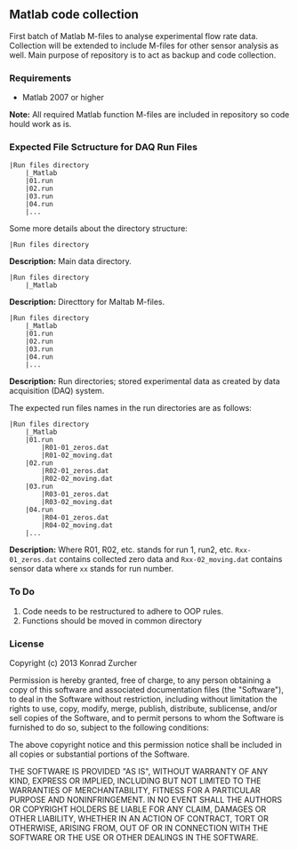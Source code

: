## Matlab code collection #

First batch of Matlab M-files to analyse experimental flow rate data. Collection will be extended to include M-files for other sensor analysis as well. Main purpose of repository is to act as backup and code collection.

### Requirements ##

- Matlab 2007 or higher

**Note:** All required Matlab function M-files are included in repository so code hould work as is.

### Expected File Sctructure for DAQ Run Files ##

```
|Run files directory
    |_Matlab
    |01.run
    |02.run
    |03.run
    |04.run
    |...
```

Some more details about the directory structure:

```
|Run files directory
```
**Description:** Main data directory.

```
|Run files directory
    |_Matlab
```
**Description:** Directtory for Maltab M-files.

```
|Run files directory
    |_Matlab
    |01.run
    |02.run
    |03.run
    |04.run
    |...
```
**Description:** Run directories; stored experimental data as created by data acquisition (DAQ) system.

The expected run files names in the run directories are as follows:
```
|Run files directory
    |_Matlab
    |01.run
        |R01-01_zeros.dat
        |R01-02_moving.dat        
    |02.run
        |R02-01_zeros.dat
        |R02-02_moving.dat        
    |03.run
        |R03-01_zeros.dat
        |R03-02_moving.dat        
    |04.run
        |R04-01_zeros.dat
        |R04-02_moving.dat        
    |...
```
**Description:** Where R01, R02, etc. stands for run 1, run2, etc. `Rxx-01_zeros.dat` contains collected zero data and `Rxx-02_moving.dat` contains sensor data where `xx` stands for run number.

### To Do ##

1. Code needs to be restructured to adhere to OOP rules.
2. Functions should be moved in common directory

### License ##

Copyright (c) 2013 Konrad Zurcher

Permission is hereby granted, free of charge, to any person obtaining a copy
of this software and associated documentation files (the "Software"), to deal
in the Software without restriction, including without limitation the rights
to use, copy, modify, merge, publish, distribute, sublicense, and/or sell
copies of the Software, and to permit persons to whom the Software is
furnished to do so, subject to the following conditions:

The above copyright notice and this permission notice shall be included in
all copies or substantial portions of the Software.

THE SOFTWARE IS PROVIDED "AS IS", WITHOUT WARRANTY OF ANY KIND, EXPRESS OR
IMPLIED, INCLUDING BUT NOT LIMITED TO THE WARRANTIES OF MERCHANTABILITY,
FITNESS FOR A PARTICULAR PURPOSE AND NONINFRINGEMENT. IN NO EVENT SHALL THE
AUTHORS OR COPYRIGHT HOLDERS BE LIABLE FOR ANY CLAIM, DAMAGES OR OTHER
LIABILITY, WHETHER IN AN ACTION OF CONTRACT, TORT OR OTHERWISE, ARISING FROM,
OUT OF OR IN CONNECTION WITH THE SOFTWARE OR THE USE OR OTHER DEALINGS IN
THE SOFTWARE.
